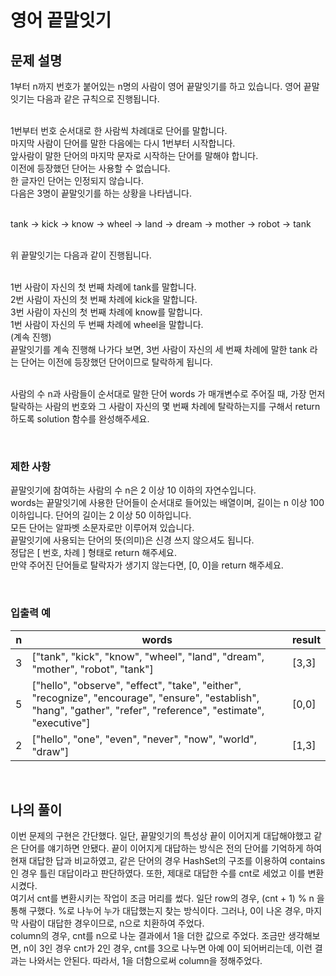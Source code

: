 # 영어 끝말잇기

## 문제 설명
1부터 n까지 번호가 붙어있는 n명의 사람이 영어 끝말잇기를 하고 있습니다. 영어 끝말잇기는 다음과 같은 규칙으로 진행됩니다.<br><br>

1번부터 번호 순서대로 한 사람씩 차례대로 단어를 말합니다.<br>
마지막 사람이 단어를 말한 다음에는 다시 1번부터 시작합니다.<br>
앞사람이 말한 단어의 마지막 문자로 시작하는 단어를 말해야 합니다.<br>
이전에 등장했던 단어는 사용할 수 없습니다.<br>
한 글자인 단어는 인정되지 않습니다.<br>
다음은 3명이 끝말잇기를 하는 상황을 나타냅니다.<br><br>

tank → kick → know → wheel → land → dream → mother → robot → tank <br><br>

위 끝말잇기는 다음과 같이 진행됩니다.<br><br>

1번 사람이 자신의 첫 번째 차례에 tank를 말합니다.<br>
2번 사람이 자신의 첫 번째 차례에 kick을 말합니다.<br>
3번 사람이 자신의 첫 번째 차례에 know를 말합니다.<br>
1번 사람이 자신의 두 번째 차례에 wheel을 말합니다.<br>
(계속 진행)<br>
끝말잇기를 계속 진행해 나가다 보면, 3번 사람이 자신의 세 번째 차례에 말한 tank 라는 단어는 이전에 등장했던 단어이므로 탈락하게 됩니다.<br><br>

사람의 수 n과 사람들이 순서대로 말한 단어 words 가 매개변수로 주어질 때, 가장 먼저 탈락하는 사람의 번호와 그 사람이 자신의 몇 번째 차례에 탈락하는지를 구해서 return 하도록 solution 함수를 완성해주세요.

<br>

### 제한 사항
끝말잇기에 참여하는 사람의 수 n은 2 이상 10 이하의 자연수입니다.<br>
words는 끝말잇기에 사용한 단어들이 순서대로 들어있는 배열이며, 길이는 n 이상 100 이하입니다.
단어의 길이는 2 이상 50 이하입니다.<br>
모든 단어는 알파벳 소문자로만 이루어져 있습니다.<br>
끝말잇기에 사용되는 단어의 뜻(의미)은 신경 쓰지 않으셔도 됩니다.<br>
정답은 [ 번호, 차례 ] 형태로 return 해주세요.<br>
만약 주어진 단어들로 탈락자가 생기지 않는다면, [0, 0]을 return 해주세요.

<br>

### 입출력 예
| n | words                                                                                                                                                              | result |
|---|--------------------------------------------------------------------------------------------------------------------------------------------------------------------|--------|
| 3 | ["tank", "kick", "know", "wheel", "land", "dream", "mother", "robot", "tank"]                                                                                      | [3,3]  |
| 5 | ["hello", "observe", "effect", "take", "either", "recognize", "encourage", "ensure", "establish", "hang", "gather", "refer", "reference", "estimate", "executive"] | [0,0]  |
| 2 | ["hello", "one", "even", "never", "now", "world", "draw"]                                                                                                          | [1,3]  |

<br>

## 나의 풀이
이번 문제의 구현은 간단했다. 일단, 끝말잇기의 특성상 끝이 이어지게 대답해야했고 같은 단어를 얘기하면 안됐다. 끝이 이어지게 대답하는 방식은 전의 단어를 기억하게 하여 현재 대답한 답과 비교하였고, 같은 단어의 경우 HashSet의 구조를 이용하여 contains인 경우 틀린 대답이라고 판단하였다. 또한, 제대로 대답한 수를 cnt로 세었고 이를 변환시켰다. <br>
여기서 cnt를 변환시키는 작업이 조금 머리를 썼다. 일단 row의 경우, (cnt + 1) % n 을 통해 구했다. %로 나누어 누가 대답했는지 찾는 방식이다. 그러나, 0이 나온 경우, 마지막 사람이 대답한 경우이므로, n으로 치환하여 주었다. <br>
column의 경우, cnt를 n으로 나눈 결과에서 1을 더한 값으로 주었다. 조금만 생각해보면, n이 3인 경우 cnt가 2인 경우, cnt를 3으로 나누면 아예 0이 되어버리는데, 이런 결과는 나와서는 안된다. 따라서, 1을 더함으로써 column을 정해주었다.    